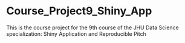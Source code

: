# Course_Project9_Shiny_App
This is the course project for the 9th course of the JHU Data Science specialization: Shiny Application and Reproducible Pitch

